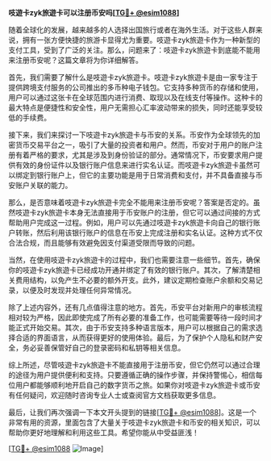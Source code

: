 **吱遊卡zyk旅遊卡可以注册币安吗[[TG💪+ @esim1088](https://t.me/s/esim1088)]**

随着全球化的发展，越来越多的人选择出国旅行或者在海外生活。对于这些人群来说，拥有一张方便快捷的旅游卡显得尤为重要。吱遊卡zyk旅遊卡作为一种新型的支付工具，受到了广泛的关注。那么，问题来了：吱遊卡zyk旅遊卡到底能不能用来注册币安呢？这篇文章将为你详细解答。

首先，我们需要了解什么是吱遊卡zyk旅遊卡。吱遊卡zyk旅遊卡是由一家专注于提供跨境支付服务的公司推出的多币种电子钱包。它支持多种货币的存储和使用，用户可以通过这张卡在全球范围内进行消费、取现以及在线支付等操作。这种卡的最大特点是便捷性和安全性，用户无需担心汇率波动带来的损失，同时还能享受较低的手续费。

接下来，我们来探讨一下吱遊卡zyk旅遊卡与币安的关系。币安作为全球领先的加密货币交易平台之一，吸引了大量的投资者和用户。然而，币安对于用户的账户注册有着严格的要求，尤其是涉及到身份验证的部分。通常情况下，币安要求用户提供有效的身份证件以及银行账户信息来进行实名认证。而吱遊卡zyk旅遊卡虽然可以绑定到银行账户上，但它的主要功能是用于日常消费和支付，并不具备直接与币安账户关联的能力。

那么，是否意味着吱遊卡zyk旅遊卡完全不能用来注册币安呢？答案是否定的。虽然吱遊卡zyk旅遊卡本身无法直接用于币安账户的注册，但它可以通过间接的方式帮助用户完成这一过程。例如，用户可以先通过吱遊卡zyk旅遊卡向自己的银行账户转账，然后利用该银行账户的信息在币安上完成注册和实名认证。这种方式不仅合法合规，而且能够有效避免因支付渠道受限而导致的问题。

当然，在使用吱遊卡zyk旅遊卡的过程中，我们也需要注意一些细节。首先，确保你的吱遊卡zyk旅遊卡已经成功开通并绑定了有效的银行账户。其次，了解清楚相关费用结构，以免产生不必要的额外开支。此外，建议定期检查账户余额和交易记录，以便及时发现并处理任何异常情况。

除了上述内容外，还有几点值得注意的地方。首先，币安平台对新用户的审核流程相对较为严格，因此即使完成了所有必要的准备工作，也可能需要等待一段时间才能正式开始交易。其次，由于币安支持多种语言版本，用户可以根据自己的需求选择合适的界面语言，从而获得更好的使用体验。最后，为了保护个人隐私和财产安全，务必妥善保管好自己的登录密码和私钥等相关信息。

综上所述，尽管吱遊卡zyk旅遊卡不能直接用于注册币安，但它仍然可以通过合理的途径为用户提供便利和支持。只要遵循正确的操作步骤，并保持警惕心，相信每位用户都能够顺利地开启自己的数字货币之旅。如果你对吱遊卡zyk旅遊卡或币安有任何疑问，欢迎随时咨询专业人士或查阅官方文档获取更多信息。

最后，让我们再次强调一下本文开头提到的链接[[TG💪+ @esim1088](https://t.me/s/esim1088)]。这是一个非常有用的资源，里面包含了大量关于吱遊卡zyk旅遊卡和币安的相关知识，可以帮助你更好地理解和利用这些工具。希望你能从中受益匪浅！

[[TG💪+ @esim1088](https://t.me/s/esim1088) ![Image](https://i.postimg.cc/4NQfJmqS/Snipaste-2025-05-13-00-14-12.png)]
